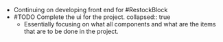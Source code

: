 - Continuing on developing front end for #RestockBlock
- #TODO Complete  the ui for the project.
  collapsed:: true
	- Essentially focusing on what all components and what are the items that are to be done in the project.